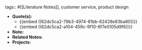 tags:: #[[Literature Notes]], customer service, product design

- **Quote(s):**
	- {{embed ((62dc5ca2-79b3-4974-81bb-62428e83ba60))}}
	- {{embed ((62dc5ca2-a104-459c-9f10-6f7e0105d9f6))}}
- **Note:**
- **Related Notes:**
- **Projects:**